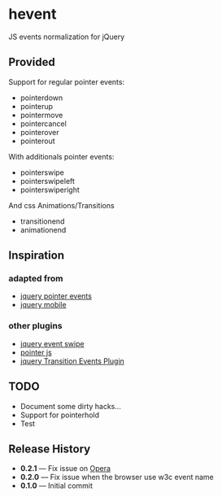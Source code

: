 # hevent

JS events normalization for jQuery

## Provided

Support for regular pointer events:

- pointerdown
- pointerup
- pointermove
- pointercancel
- pointerover
- pointerout

With additionals pointer events:

- pointerswipe
- pointerswipeleft
- pointerswiperight

And css Animations/Transitions

- transitionend
- animationend

## Inspiration

### adapted from

- [jquery pointer events](https://github.com/jquery/jquery-pointer-events)
- [jquery mobile](https://github.com/jquery/jquery-mobile/blob/master/js/events/touch.js)

### other plugins

- [jquery event swipe](https://github.com/stephband/jquery.event.swipe)
- [pointer js](https://github.com/borismus/pointer.js)
- [jquery Transition Events Plugin](https://github.com/ai/transition-events)

## TODO

- Document some dirty hacks…
- Support for pointerhold
- Test

## Release History

  - **0.2.1** — Fix issue on [Opera](http://ianlunn.co.uk/articles/opera-12-otransitionend-bugs-and-workarounds/)
  - **0.2.0** — Fix issue when the browser use w3c event name
  - **0.1.0** — Initial commit